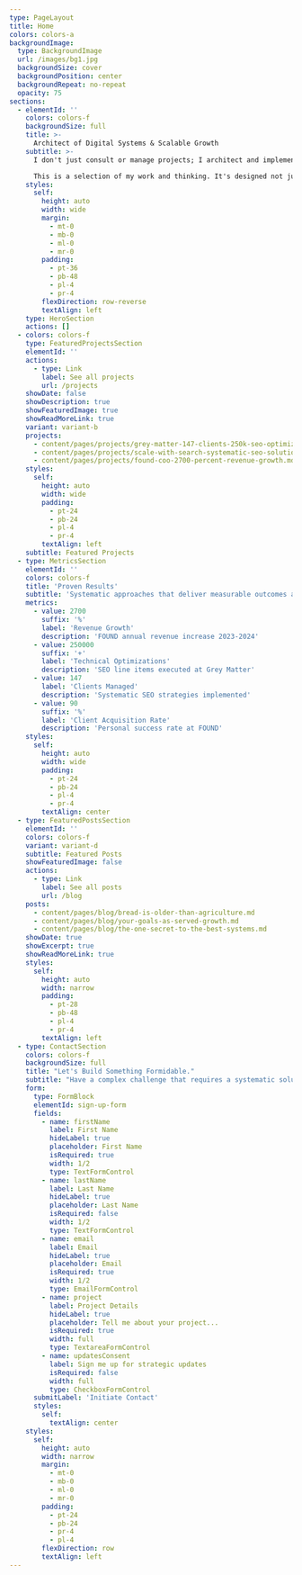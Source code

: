 ```yaml
---
type: PageLayout
title: Home
colors: colors-a
backgroundImage:
  type: BackgroundImage
  url: /images/bg1.jpg
  backgroundSize: cover
  backgroundPosition: center
  backgroundRepeat: no-repeat
  opacity: 75
sections:
  - elementId: ''
    colors: colors-f
    backgroundSize: full
    title: >-
      Architect of Digital Systems & Scalable Growth
    subtitle: >-
      I don't just consult or manage projects; I architect and implement the comprehensive digital systems that drive scalable growth and establish market leadership. By integrating deep expertise in technical SEO, process automation, and content strategy, I solve complex business challenges with clear, systematic solutions.

      This is a selection of my work and thinking. It's designed not just to show what I've done, but to demonstrate a methodology that creates dominant, resilient, and profitable online presences.
    styles:
      self:
        height: auto
        width: wide
        margin:
          - mt-0
          - mb-0
          - ml-0
          - mr-0
        padding:
          - pt-36
          - pb-48
          - pl-4
          - pr-4
        flexDirection: row-reverse
        textAlign: left
    type: HeroSection
    actions: []
  - colors: colors-f
    type: FeaturedProjectsSection
    elementId: ''
    actions:
      - type: Link
        label: See all projects
        url: /projects
    showDate: false
    showDescription: true
    showFeaturedImage: true
    showReadMoreLink: true
    variant: variant-b
    projects:
      - content/pages/projects/grey-matter-147-clients-250k-seo-optimizations.md
      - content/pages/projects/scale-with-search-systematic-seo-solutions.md
      - content/pages/projects/found-coo-2700-percent-revenue-growth.md
    styles:
      self:
        height: auto
        width: wide
        padding:
          - pt-24
          - pb-24
          - pl-4
          - pr-4
        textAlign: left
    subtitle: Featured Projects
  - type: MetricsSection
    elementId: ''
    colors: colors-f
    title: 'Proven Results'
    subtitle: 'Systematic approaches that deliver measurable outcomes across industries and scales.'
    metrics:
      - value: 2700
        suffix: '%'
        label: 'Revenue Growth'
        description: 'FOUND annual revenue increase 2023-2024'
      - value: 250000
        suffix: '+'
        label: 'Technical Optimizations'
        description: 'SEO line items executed at Grey Matter'
      - value: 147
        label: 'Clients Managed'
        description: 'Systematic SEO strategies implemented'
      - value: 90
        suffix: '%'
        label: 'Client Acquisition Rate'
        description: 'Personal success rate at FOUND'
    styles:
      self:
        height: auto
        width: wide
        padding:
          - pt-24
          - pb-24
          - pl-4
          - pr-4
        textAlign: center
  - type: FeaturedPostsSection
    elementId: ''
    colors: colors-f
    variant: variant-d
    subtitle: Featured Posts
    showFeaturedImage: false
    actions:
      - type: Link
        label: See all posts
        url: /blog
    posts:
      - content/pages/blog/bread-is-older-than-agriculture.md
      - content/pages/blog/your-goals-as-served-growth.md
      - content/pages/blog/the-one-secret-to-the-best-systems.md
    showDate: true
    showExcerpt: true
    showReadMoreLink: true
    styles:
      self:
        height: auto
        width: narrow
        padding:
          - pt-28
          - pb-48
          - pl-4
          - pr-4
        textAlign: left
  - type: ContactSection
    colors: colors-f
    backgroundSize: full
    title: "Let's Build Something Formidable."
    subtitle: "Have a complex challenge that requires a systematic solution? I'm interested in partnering on ambitious projects that aim for market leadership. Let's discuss the blueprint for your success."
    form:
      type: FormBlock
      elementId: sign-up-form
      fields:
        - name: firstName
          label: First Name
          hideLabel: true
          placeholder: First Name
          isRequired: true
          width: 1/2
          type: TextFormControl
        - name: lastName
          label: Last Name
          hideLabel: true
          placeholder: Last Name
          isRequired: false
          width: 1/2
          type: TextFormControl
        - name: email
          label: Email
          hideLabel: true
          placeholder: Email
          isRequired: true
          width: 1/2
          type: EmailFormControl
        - name: project
          label: Project Details
          hideLabel: true
          placeholder: Tell me about your project...
          isRequired: true
          width: full
          type: TextareaFormControl
        - name: updatesConsent
          label: Sign me up for strategic updates
          isRequired: false
          width: full
          type: CheckboxFormControl
      submitLabel: 'Initiate Contact'
      styles:
        self:
          textAlign: center
    styles:
      self:
        height: auto
        width: narrow
        margin:
          - mt-0
          - mb-0
          - ml-0
          - mr-0
        padding:
          - pt-24
          - pb-24
          - pr-4
          - pl-4
        flexDirection: row
        textAlign: left
---
```

